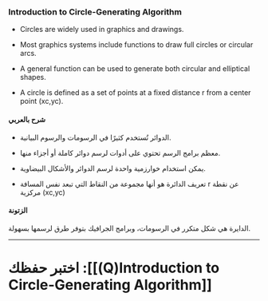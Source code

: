 ### **Introduction to Circle-Generating Algorithm**

- Circles are widely used in graphics and drawings.
    
- Most graphics systems include functions to draw full circles or circular arcs.
    
- A general function can be used to generate both circular and elliptical shapes.
    
- A circle is defined as a set of points at a fixed distance r from a center point (xc,yc).
    

#### **شرح بالعربي**

- الدوائر تُستخدم كثيرًا في الرسومات والرسوم البيانية.
    
- معظم برامج الرسم تحتوي على أدوات لرسم دوائر كاملة أو أجزاء منها.
    
- يمكن استخدام خوارزمية واحدة لرسم الدوائر والأشكال البيضاوية.
    
- تعريف الدائرة هو أنها مجموعة من النقاط التي تبعد نفس المسافة r عن نقطة مركزية (xc,yc)
    

#### **الزتونة**

الدايرة هي شكل متكرر في الرسومات، وبرامج الجرافيك بتوفر طرق لرسمها بسهولة.

---
# اختبر حفظك :[[(Q)Introduction to Circle-Generating Algorithm]]